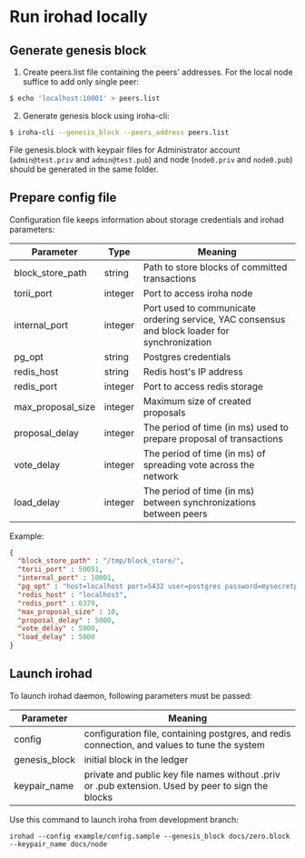 # Run irohad locally

## Generate genesis block

1. Create peers.list file containing the peers' addresses. For the local node suffice to add only single peer:
```bash
$ echo 'localhost:10001' > peers.list
```

2. Generate genesis block using iroha-cli:
```bash
$ iroha-cli --genesis_block --peers_address peers.list
```
File genesis.block with keypair files for Administrator account (`admin@test.priv` and `admin@test.pub`) and node (`node0.priv` and `node0.pub`) should be generated in the same folder.

## Prepare config file

Configuration file keeps information about storage credentials and irohad parameters:

| Parameter         | Type    | Meaning                                                                                       |
|-------------------|---------|-----------------------------------------------------------------------------------------------|
| block_store_path  | string  | Path to store blocks of committed transactions                                                |
| torii_port        | integer | Port to access iroha node                                                                     |
| internal_port     | integer | Port used to communicate ordering service, YAC consensus and block loader for synchronization |
| pg_opt            | string  | Postgres credentials                                                                          |
| redis_host        | string  | Redis host's IP address                                                                       |
| redis_port        | integer | Port to access redis storage                                                                  |
| max_proposal_size | integer | Maximum size of created proposals                                                             |
| proposal_delay    | integer | The period of time (in ms) used to prepare proposal of transactions                           |
| vote_delay        | integer | The period of time (in ms) of spreading vote across the network                               |
| load_delay        | integer | The period of time (in ms) between synchronizations between peers                             |

Example:

```json
{
  "block_store_path" : "/tmp/block_store/",
  "torii_port" : 50051,
  "internal_port" : 10001,
  "pg_opt" : "host=localhost port=5432 user=postgres password=mysecretpassword",
  "redis_host" : "localhost",
  "redis_port" : 6379,
  "max_proposal_size" : 10,
  "proposal_delay" : 5000,
  "vote_delay" : 5000,
  "load_delay" : 5000
}

```

## Launch irohad

To launch irohad daemon, following parameters must be passed:

| Parameter     | Meaning                                                                                      |
|---------------|----------------------------------------------------------------------------------------------|
| config        | configuration file, containing postgres, and redis connection, and values to tune the system |
| genesis_block | initial block in the ledger                                                                  |
| keypair_name  | private and public key file names without .priv or .pub extension. Used by peer to sign the blocks                             |

Use this command to launch iroha from development branch:

```
irohad --config example/config.sample --genesis_block docs/zero.block --keypair_name docs/node
```
